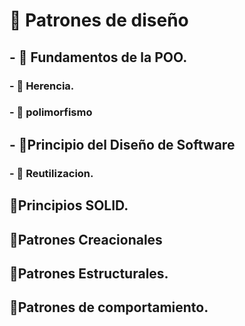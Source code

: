 #   🚀 Patrones de diseño
##   - 🚀 Fundamentos de la POO.  
###        - 🚀 Herencia.
###        - 🚀 polimorfismo
##   - 🚀Principio del Diseño de Software
###        - 🚀 Reutilizacion.
##     🚀Principios SOLID.
##     🚀Patrones Creacionales
##     🚀Patrones Estructurales.
##     🚀Patrones de comportamiento.